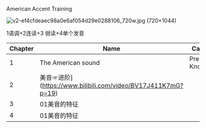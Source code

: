 American Accent Training

![v2-ef4cfdeaec98a0e6af054d29e0288106_720w.jpg (720×1044)](https://pic2.zhimg.com/80/v2-ef4cfdeaec98a0e6af054d29e0288106_720w.jpg?source=1940ef5c)

1语调+2连读+3 弱读+4单个发音


Chapter | Name | Category | Exercise | Day |
---- | ---- | ---- | ---- | ---- |
1 | The American sound | Prep Knowledge | 4 | 2020-08-31 |
2 | 美音☞进阶](https://www.bilibili.com/video/BV17J411K7mG?p=19) | 
3 | 01美音的特征 |
4 | 01美音的特征 |
